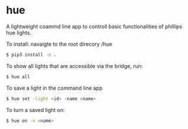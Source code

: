 # hue
A lightweight coammd line app to controll basic functionalities of phillips hue lights.

To install: navaigte to the root direcory /hue
```bash
$ pip3 install -e .
````
To show all lights that are accessible via the bridge, run:
```bash
$ hue all
```

To save a light in the command line app 
```bash
$ hue set -light <id> -name <name>
```
To turn a saved light on:
```bash
$ hue on -n <name>
```
